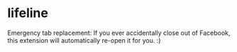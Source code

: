 lifeline
========

Emergency tab replacement: If you ever accidentally close out of Facebook, this extension will automatically re-open it for you. :)
